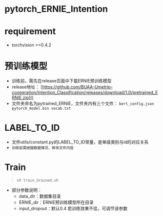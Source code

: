# pytorch_ERNIE_Intention

# requirement
- torchvision >=0.4.2
# 预训练模型
- 训练前，需先在release页面中下载ERNIE预训练模型
- release地址： [https://github.com/BUAA-Umetrip-cooperation/Intention_Classification/releases/download/1.0/pretrained_ERNIE.zip]()
- 文件夹命名为pytrained_ERNIE，文件夹内有三个文件： `bert_config.json
  pytorch_model.bin vocab.txt`
# LABEL_TO_ID
- 文件utils/constant.py的LABEL_TO_ID常量，是单级类别与id的对应关系
- `训练前需根据数据情况，修改文件内容`
# Train
> `sh train_Grained.sh` 

- 部分参数说明：
    -  data_dir：数据集目录
    -  ERNIE_dir：ERNIE预训练模型所在目录
    -  input_dropout：默认0.4 若训练效果不佳，可调节该参数
